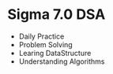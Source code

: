 <h1>Sigma 7.0 DSA </h1>
<ul>
<li>Daily Practice</li>
<li>Problem Solving</li>
<li>Learing DataStructure</li>
<li>Understanding Algorithms</li>
</ul>
